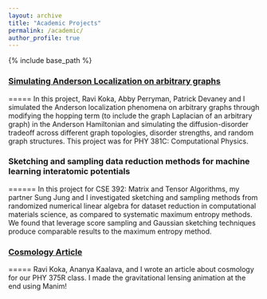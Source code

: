 ```yaml
---
layout: archive
title: "Academic Projects"
permalink: /academic/
author_profile: true
---
```


{% include base_path %}



### [Simulating Anderson Localization on arbitrary graphs](https://github.com/ravikoka/qgraph)
=====
In this project, Ravi Koka, Abby Perryman, Patrick Devaney and I simulated the Anderson localization phenomena on arbitrary graphs through modifying the hopping term (to include the graph Laplacian of an arbitrary graph) in the Anderson Hamiltonian and simulating the diffusion-disorder tradeoff across different graph topologies, disorder strengths, and random graph structures. This project was for PHY 381C: Computational Physics.

### Sketching and sampling data reduction methods for machine learning interatomic potentials
======
In this project for CSE 392: Matrix and Tensor Algorithms, my partner Sung Jung and I investigated sketching and sampling methods from randomized numerical linear algebra for dataset reduction in computational materials science, as compared to systematic maximum entropy methods. We found that leverage score sampling and Gaussian sketching techniques produce comparable results to the maximum entropy method.


### [Cosmology Article](https://cosmologygr.wordpress.com/)
=====
Ravi Koka, Ananya Kaalava, and I wrote an article about cosmology for our PHY 375R class. I made the gravitational lensing animation at the end using Manim!